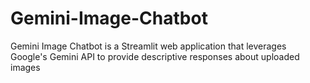 # Gemini-Image-Chatbot
Gemini Image Chatbot is a Streamlit web application that leverages Google's Gemini API to provide descriptive responses about uploaded images
